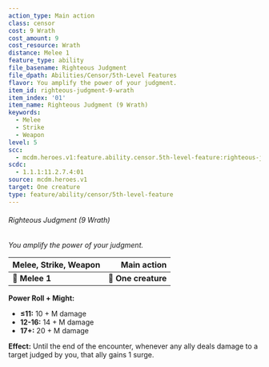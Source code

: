 ```yaml
---
action_type: Main action
class: censor
cost: 9 Wrath
cost_amount: 9
cost_resource: Wrath
distance: Melee 1
feature_type: ability
file_basename: Righteous Judgment
file_dpath: Abilities/Censor/5th-Level Features
flavor: You amplify the power of your judgment.
item_id: righteous-judgment-9-wrath
item_index: '01'
item_name: Righteous Judgment (9 Wrath)
keywords:
  - Melee
  - Strike
  - Weapon
level: 5
scc:
  - mcdm.heroes.v1:feature.ability.censor.5th-level-feature:righteous-judgment-9-wrath
scdc:
  - 1.1.1:11.2.7.4:01
source: mcdm.heroes.v1
target: One creature
type: feature/ability/censor/5th-level-feature
---
```


###### Righteous Judgment (9 Wrath)

*You amplify the power of your judgment.*

| **Melee, Strike, Weapon** |     **Main action** |
| ------------------------- | ------------------: |
| **📏 Melee 1**            | **🎯 One creature** |

**Power Roll + Might:**

- **≤11:** 10 + M damage
- **12-16:** 14 + M damage
- **17+:** 20 + M damage

**Effect:** Until the end of the encounter, whenever any ally deals damage to a target judged by you, that ally gains 1 surge.

